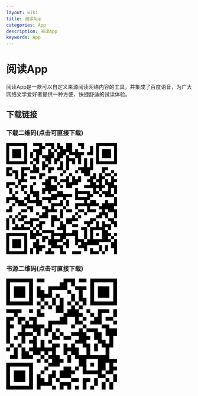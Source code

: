 ```yaml
---
layout: wiki
title: 阅读App
categories: App
description: 阅读App
keywords: App
---
```


# 阅读App

阅读App是一款可以自定义来源阅读网络内容的工具，并集成了百度语音，为广大网络文学爱好者提供一种方便、快捷舒适的试读体验。

## 下载链接

### 下载二维码(点击可直接下载)

[![下载二维码](/images/wiki/YueDu_QR.png)](https://github.com/wonphe/YueDu/releases/download/2.19.080212/YueDu_2.19.080212.apk)

### 书源二维码(点击可直接下载)

[![书源二维码](/images/wiki/YueDu_BookSource.png)](https://www.0x16.top/myBookSource)
